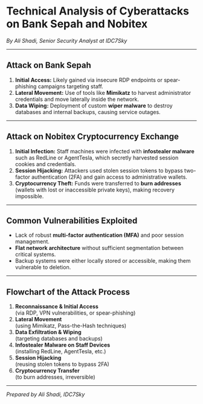 # Technical Analysis of Cyberattacks on Bank Sepah and Nobitex

*By Ali Shadi, Senior Security Analyst at IDC7Sky*

---

## Attack on Bank Sepah

1. **Initial Access:** Likely gained via insecure RDP endpoints or spear-phishing campaigns targeting staff.  
2. **Lateral Movement:** Use of tools like **Mimikatz** to harvest administrator credentials and move laterally inside the network.  
3. **Data Wiping:** Deployment of custom **wiper malware** to destroy databases and internal backups, causing service outages.

---

## Attack on Nobitex Cryptocurrency Exchange

1. **Initial Infection:** Staff machines were infected with **infostealer malware** such as RedLine or AgentTesla, which secretly harvested session cookies and credentials.  
2. **Session Hijacking:** Attackers used stolen session tokens to bypass two-factor authentication (2FA) and gain access to administrative wallets.  
3. **Cryptocurrency Theft:** Funds were transferred to **burn addresses** (wallets with lost or inaccessible private keys), making recovery impossible.

---

## Common Vulnerabilities Exploited

- Lack of robust **multi-factor authentication (MFA)** and poor session management.  
- **Flat network architecture** without sufficient segmentation between critical systems.  
- Backup systems were either locally stored or accessible, making them vulnerable to deletion.

---

## Flowchart of the Attack Process

1. **Reconnaissance & Initial Access**  
   (via RDP, VPN vulnerabilities, or spear-phishing)  
2. **Lateral Movement**  
   (using Mimikatz, Pass-the-Hash techniques)  
3. **Data Exfiltration & Wiping**  
   (targeting databases and backups)  
4. **Infostealer Malware on Staff Devices**  
   (installing RedLine, AgentTesla, etc.)  
5. **Session Hijacking**  
   (reusing stolen tokens to bypass 2FA)  
6. **Cryptocurrency Transfer**  
   (to burn addresses, irreversible)

---

*Prepared by Ali Shadi, IDC7Sky*

